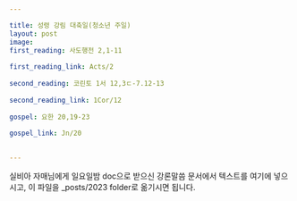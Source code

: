 ```yaml
---

title: 성령 강림 대축일(청소년 주일)
layout: post 
image: 
first_reading: 사도행전 2,1-11
 
first_reading_link: Acts/2
 
second_reading: 코린토 1서 12,3ㄷ-7.12-13
 
second_reading_link: 1Cor/12
 
gospel: 요한 20,19-23
 
gospel_link: Jn/20
 

---
```



실비아 자매님에게 일요일밤 doc으로 받으신
강론말씀 문서에서
텍스트를 여기에 넣으시고,
이 파일을 _posts/2023 folder로 옮기시면 됩니다.
